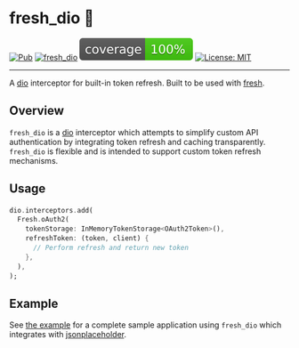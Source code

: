 # fresh_dio 🍋

[![Pub](https://img.shields.io/pub/v/fresh_dio.svg)](https://pub.dev/packages/fresh_dio)
[![fresh_dio](https://github.com/felangel/fresh/actions/workflows/fresh_dio.yaml/badge.svg)](https://github.com/felangel/fresh/actions/workflows/fresh_dio.yaml)
[![coverage](https://raw.githubusercontent.com/felangel/fresh/master/packages/fresh_dio/coverage_badge.svg)](https://github.com/felangel/fresh/actions)
[![License: MIT](https://img.shields.io/badge/license-MIT-purple.svg)](https://opensource.org/licenses/MIT)

---

A [dio](https://pub.dev/packages/dio) interceptor for built-in token refresh. Built to be used with [fresh](https://pub.dev/packages/fresh).

## Overview

`fresh_dio` is a [dio](https://pub.dev/packages/dio) interceptor which attempts to simplify custom API authentication by integrating token refresh and caching transparently. `fresh_dio` is flexible and is intended to support custom token refresh mechanisms.

## Usage

```dart
dio.interceptors.add(
  Fresh.oAuth2(
    tokenStorage: InMemoryTokenStorage<OAuth2Token>(),
    refreshToken: (token, client) {
      // Perform refresh and return new token
    },
  ),
);
```

## Example

See [the example](https://github.com/felangel/fresh/tree/master/packages/fresh_dio/example) for a complete sample application using `fresh_dio` which integrates with [jsonplaceholder](https://jsonplaceholder.typicode.com).
